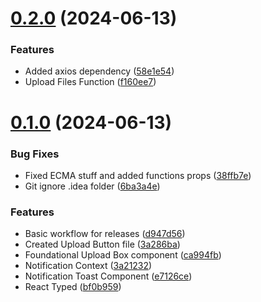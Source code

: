 # [0.2.0](https://github.com/konotorii/kono-components/compare/v0.1.0...v0.2.0) (2024-06-13)


### Features

* Added axios dependency ([58e1e54](https://github.com/konotorii/kono-components/commit/58e1e54d261960c8c7da18ac739e034e63790c85))
* Upload Files Function ([f160ee7](https://github.com/konotorii/kono-components/commit/f160ee74b95fd7533be63bf2024a71c028d7d0d9))



# [0.1.0](https://github.com/konotorii/kono-components/compare/6ba3a4e133d47da00a2d5cebd12e7615e2f2ca82...v0.1.0) (2024-06-13)


### Bug Fixes

* Fixed ECMA stuff and added functions props ([38ffb7e](https://github.com/konotorii/kono-components/commit/38ffb7ebbe2a536c8ba7be887810799f9cce1ad9))
* Git ignore .idea folder ([6ba3a4e](https://github.com/konotorii/kono-components/commit/6ba3a4e133d47da00a2d5cebd12e7615e2f2ca82))


### Features

* Basic workflow for releases ([d947d56](https://github.com/konotorii/kono-components/commit/d947d56062920904fc1166acb7b5eedd8224dc5f))
* Created Upload Button file ([3a286ba](https://github.com/konotorii/kono-components/commit/3a286ba4d44af4d6c905e706cb39b0ee0f6ae3ee))
* Foundational Upload Box component ([ca994fb](https://github.com/konotorii/kono-components/commit/ca994fb4b64e5d4cab4369f7aa16483d4f4d8194))
* Notification Context ([3a21232](https://github.com/konotorii/kono-components/commit/3a2123256b71019f88ab4c4e15445bfdc053463d))
* Notification Toast Component ([e7126ce](https://github.com/konotorii/kono-components/commit/e7126ce77b7fd9c74df29033e233232af532cb6b))
* React Typed ([bf0b959](https://github.com/konotorii/kono-components/commit/bf0b959d44996e002ed0b63e6041ccfb6aeea7ad))



